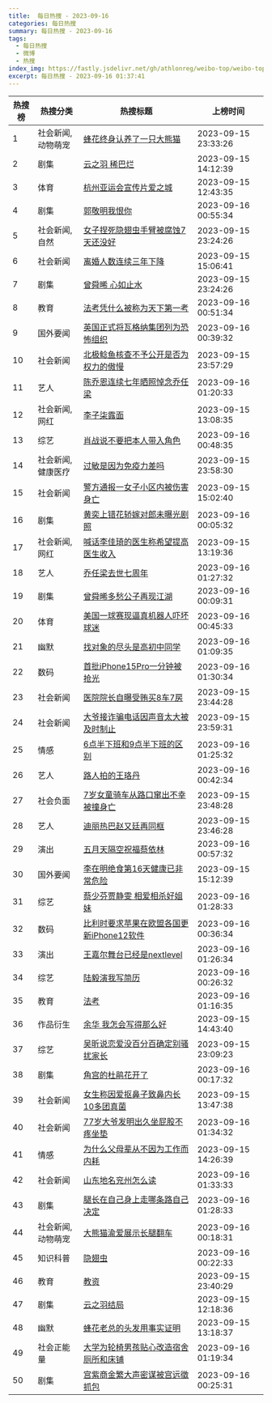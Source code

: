```yaml
---
title:  每日热搜 - 2023-09-16
categories: 每日热搜
summary: 每日热搜 - 2023-09-16
tags:
  - 每日热搜
  - 微博
  - 热搜
index_img: https://fastly.jsdelivr.net/gh/athlonreg/weibo-top/weibo-top.jpeg
excerpt: 每日热搜 - 2023-09-16 01:37:41
---
```


| 热搜榜 | 热搜分类 | 热搜标题 | 上榜时间 |
| --- | --- | --- | --- |
| 1 | 社会新闻,动物萌宠 | [蜂花终身认养了一只大熊猫](https://s.weibo.com/weibo%3Fq%3D%2523%E8%9C%82%E8%8A%B1%E7%BB%88%E8%BA%AB%E8%AE%A4%E5%85%BB%E4%BA%86%E4%B8%80%E5%8F%AA%E5%A4%A7%E7%86%8A%E7%8C%AB%2523) | 2023-09-15 23:33:26 | 
| 2 | 剧集 | [云之羽 稀巴烂](https://s.weibo.com/weibo%3Fq%3D%2523%E4%BA%91%E4%B9%8B%E7%BE%BD%20%E7%A8%80%E5%B7%B4%E7%83%82%2523) | 2023-09-15 14:12:39 | 
| 3 | 体育 | [杭州亚运会宣传片爱之城](https://s.weibo.com/weibo%3Fq%3D%2523%E6%9D%AD%E5%B7%9E%E4%BA%9A%E8%BF%90%E4%BC%9A%E5%AE%A3%E4%BC%A0%E7%89%87%E7%88%B1%E4%B9%8B%E5%9F%8E%2523) | 2023-09-15 12:43:35 | 
| 4 | 剧集 | [郭敬明我恨你](https://s.weibo.com/weibo%3Fq%3D%2523%E9%83%AD%E6%95%AC%E6%98%8E%E6%88%91%E6%81%A8%E4%BD%A0%2523) | 2023-09-16 00:55:34 | 
| 5 | 社会新闻,自然 | [女子捏死隐翅虫手臂被腐蚀7天还没好](https://s.weibo.com/weibo%3Fq%3D%2523%E5%A5%B3%E5%AD%90%E6%8D%8F%E6%AD%BB%E9%9A%90%E7%BF%85%E8%99%AB%E6%89%8B%E8%87%82%E8%A2%AB%E8%85%90%E8%9A%807%E5%A4%A9%E8%BF%98%E6%B2%A1%E5%A5%BD%2523) | 2023-09-15 23:24:26 | 
| 6 | 社会新闻 | [离婚人数连续三年下降](https://s.weibo.com/weibo%3Fq%3D%2523%E7%A6%BB%E5%A9%9A%E4%BA%BA%E6%95%B0%E8%BF%9E%E7%BB%AD%E4%B8%89%E5%B9%B4%E4%B8%8B%E9%99%8D%2523) | 2023-09-15 15:06:41 | 
| 7 | 剧集 | [曾舜晞 心如止水](https://s.weibo.com/weibo%3Fq%3D%2523%E6%9B%BE%E8%88%9C%E6%99%9E%20%E5%BF%83%E5%A6%82%E6%AD%A2%E6%B0%B4%2523) | 2023-09-15 23:24:26 | 
| 8 | 教育 | [法考凭什么被称为天下第一考](https://s.weibo.com/weibo%3Fq%3D%2523%E6%B3%95%E8%80%83%E5%87%AD%E4%BB%80%E4%B9%88%E8%A2%AB%E7%A7%B0%E4%B8%BA%E5%A4%A9%E4%B8%8B%E7%AC%AC%E4%B8%80%E8%80%83%2523) | 2023-09-16 00:51:34 | 
| 9 | 国外要闻 | [英国正式将瓦格纳集团列为恐怖组织](https://s.weibo.com/weibo%3Fq%3D%2523%E8%8B%B1%E5%9B%BD%E6%AD%A3%E5%BC%8F%E5%B0%86%E7%93%A6%E6%A0%BC%E7%BA%B3%E9%9B%86%E5%9B%A2%E5%88%97%E4%B8%BA%E6%81%90%E6%80%96%E7%BB%84%E7%BB%87%2523) | 2023-09-16 00:39:32 | 
| 10 | 社会新闻 | [北极鲶鱼核查不予公开是否为权力的傲慢](https://s.weibo.com/weibo%3Fq%3D%2523%E5%8C%97%E6%9E%81%E9%B2%B6%E9%B1%BC%E6%A0%B8%E6%9F%A5%E4%B8%8D%E4%BA%88%E5%85%AC%E5%BC%80%E6%98%AF%E5%90%A6%E4%B8%BA%E6%9D%83%E5%8A%9B%E7%9A%84%E5%82%B2%E6%85%A2%2523) | 2023-09-15 23:57:29 | 
| 11 | 艺人 | [陈乔恩连续七年晒照悼念乔任梁](https://s.weibo.com/weibo%3Fq%3D%2523%E9%99%88%E4%B9%94%E6%81%A9%E8%BF%9E%E7%BB%AD%E4%B8%83%E5%B9%B4%E6%99%92%E7%85%A7%E6%82%BC%E5%BF%B5%E4%B9%94%E4%BB%BB%E6%A2%81%2523) | 2023-09-16 01:20:33 | 
| 12 | 社会新闻,网红 | [李子柒露面](https://s.weibo.com/weibo%3Fq%3D%2523%E6%9D%8E%E5%AD%90%E6%9F%92%E9%9C%B2%E9%9D%A2%2523) | 2023-09-15 13:08:35 | 
| 13 | 综艺 | [肖战说不要把本人带入角色](https://s.weibo.com/weibo%3Fq%3D%2523%E8%82%96%E6%88%98%E8%AF%B4%E4%B8%8D%E8%A6%81%E6%8A%8A%E6%9C%AC%E4%BA%BA%E5%B8%A6%E5%85%A5%E8%A7%92%E8%89%B2%2523) | 2023-09-16 00:48:35 | 
| 14 | 社会新闻,健康医疗 | [过敏是因为免疫力差吗](https://s.weibo.com/weibo%3Fq%3D%2523%E8%BF%87%E6%95%8F%E6%98%AF%E5%9B%A0%E4%B8%BA%E5%85%8D%E7%96%AB%E5%8A%9B%E5%B7%AE%E5%90%97%2523) | 2023-09-15 23:58:30 | 
| 15 | 社会新闻 | [警方通报一女子小区内被伤害身亡](https://s.weibo.com/weibo%3Fq%3D%2523%E8%AD%A6%E6%96%B9%E9%80%9A%E6%8A%A5%E4%B8%80%E5%A5%B3%E5%AD%90%E5%B0%8F%E5%8C%BA%E5%86%85%E8%A2%AB%E4%BC%A4%E5%AE%B3%E8%BA%AB%E4%BA%A1%2523) | 2023-09-15 15:02:40 | 
| 16 | 剧集 | [黄奕上错花轿嫁对郎未曝光剧照](https://s.weibo.com/weibo%3Fq%3D%2523%E9%BB%84%E5%A5%95%E4%B8%8A%E9%94%99%E8%8A%B1%E8%BD%BF%E5%AB%81%E5%AF%B9%E9%83%8E%E6%9C%AA%E6%9B%9D%E5%85%89%E5%89%A7%E7%85%A7%2523) | 2023-09-16 00:05:32 | 
| 17 | 社会新闻,网红 | [喊话李佳琦的医生称希望提高医生收入](https://s.weibo.com/weibo%3Fq%3D%2523%E5%96%8A%E8%AF%9D%E6%9D%8E%E4%BD%B3%E7%90%A6%E7%9A%84%E5%8C%BB%E7%94%9F%E7%A7%B0%E5%B8%8C%E6%9C%9B%E6%8F%90%E9%AB%98%E5%8C%BB%E7%94%9F%E6%94%B6%E5%85%A5%2523) | 2023-09-15 13:19:36 | 
| 18 | 艺人 | [乔任梁去世七周年](https://s.weibo.com/weibo%3Fq%3D%2523%E4%B9%94%E4%BB%BB%E6%A2%81%E5%8E%BB%E4%B8%96%E4%B8%83%E5%91%A8%E5%B9%B4%2523) | 2023-09-16 01:27:32 | 
| 19 | 剧集 | [曾舜晞多愁公子再现江湖](https://s.weibo.com/weibo%3Fq%3D%2523%E6%9B%BE%E8%88%9C%E6%99%9E%E5%A4%9A%E6%84%81%E5%85%AC%E5%AD%90%E5%86%8D%E7%8E%B0%E6%B1%9F%E6%B9%96%2523) | 2023-09-16 00:09:31 | 
| 20 | 体育 | [美国一球赛现逼真机器人吓坏球迷](https://s.weibo.com/weibo%3Fq%3D%2523%E7%BE%8E%E5%9B%BD%E4%B8%80%E7%90%83%E8%B5%9B%E7%8E%B0%E9%80%BC%E7%9C%9F%E6%9C%BA%E5%99%A8%E4%BA%BA%E5%90%93%E5%9D%8F%E7%90%83%E8%BF%B7%2523) | 2023-09-16 00:45:33 | 
| 21 | 幽默 | [找对象的尽头是高初中同学](https://s.weibo.com/weibo%3Fq%3D%2523%E6%89%BE%E5%AF%B9%E8%B1%A1%E7%9A%84%E5%B0%BD%E5%A4%B4%E6%98%AF%E9%AB%98%E5%88%9D%E4%B8%AD%E5%90%8C%E5%AD%A6%2523) | 2023-09-16 01:09:35 | 
| 22 | 数码 | [首批iPhone15Pro一分钟被抢光](https://s.weibo.com/weibo%3Fq%3D%2523%E9%A6%96%E6%89%B9iPhone15Pro%E4%B8%80%E5%88%86%E9%92%9F%E8%A2%AB%E6%8A%A2%E5%85%89%2523) | 2023-09-16 01:30:34 | 
| 23 | 社会新闻 | [医院院长自曝受贿买8车7房](https://s.weibo.com/weibo%3Fq%3D%2523%E5%8C%BB%E9%99%A2%E9%99%A2%E9%95%BF%E8%87%AA%E6%9B%9D%E5%8F%97%E8%B4%BF%E4%B9%B08%E8%BD%A67%E6%88%BF%2523) | 2023-09-15 23:44:28 | 
| 24 | 社会新闻 | [大爷接诈骗电话因声音太大被及时制止](https://s.weibo.com/weibo%3Fq%3D%2523%E5%A4%A7%E7%88%B7%E6%8E%A5%E8%AF%88%E9%AA%97%E7%94%B5%E8%AF%9D%E5%9B%A0%E5%A3%B0%E9%9F%B3%E5%A4%AA%E5%A4%A7%E8%A2%AB%E5%8F%8A%E6%97%B6%E5%88%B6%E6%AD%A2%2523) | 2023-09-15 23:59:31 | 
| 25 | 情感 | [6点半下班和9点半下班的区别](https://s.weibo.com/weibo%3Fq%3D%25236%E7%82%B9%E5%8D%8A%E4%B8%8B%E7%8F%AD%E5%92%8C9%E7%82%B9%E5%8D%8A%E4%B8%8B%E7%8F%AD%E7%9A%84%E5%8C%BA%E5%88%AB%2523) | 2023-09-16 01:25:32 | 
| 26 | 艺人 | [路人拍的王珞丹](https://s.weibo.com/weibo%3Fq%3D%2523%E8%B7%AF%E4%BA%BA%E6%8B%8D%E7%9A%84%E7%8E%8B%E7%8F%9E%E4%B8%B9%2523) | 2023-09-16 00:42:34 | 
| 27 | 社会负面 | [7岁女童骑车从路口窜出不幸被撞身亡](https://s.weibo.com/weibo%3Fq%3D%25237%E5%B2%81%E5%A5%B3%E7%AB%A5%E9%AA%91%E8%BD%A6%E4%BB%8E%E8%B7%AF%E5%8F%A3%E7%AA%9C%E5%87%BA%E4%B8%8D%E5%B9%B8%E8%A2%AB%E6%92%9E%E8%BA%AB%E4%BA%A1%2523) | 2023-09-15 23:48:28 | 
| 28 | 艺人 | [迪丽热巴赵又廷再同框](https://s.weibo.com/weibo%3Fq%3D%2523%E8%BF%AA%E4%B8%BD%E7%83%AD%E5%B7%B4%E8%B5%B5%E5%8F%88%E5%BB%B7%E5%86%8D%E5%90%8C%E6%A1%86%2523) | 2023-09-15 23:46:28 | 
| 29 | 演出 | [五月天隔空祝福蔡依林](https://s.weibo.com/weibo%3Fq%3D%2523%E4%BA%94%E6%9C%88%E5%A4%A9%E9%9A%94%E7%A9%BA%E7%A5%9D%E7%A6%8F%E8%94%A1%E4%BE%9D%E6%9E%97%2523) | 2023-09-16 00:57:32 | 
| 30 | 国外要闻 | [李在明绝食第16天健康已非常危险](https://s.weibo.com/weibo%3Fq%3D%2523%E6%9D%8E%E5%9C%A8%E6%98%8E%E7%BB%9D%E9%A3%9F%E7%AC%AC16%E5%A4%A9%E5%81%A5%E5%BA%B7%E5%B7%B2%E9%9D%9E%E5%B8%B8%E5%8D%B1%E9%99%A9%2523) | 2023-09-15 15:12:39 | 
| 31 | 综艺 | [蔡少芬贾静雯 相爱相杀好姐妹](https://s.weibo.com/weibo%3Fq%3D%2523%E8%94%A1%E5%B0%91%E8%8A%AC%E8%B4%BE%E9%9D%99%E9%9B%AF%20%E7%9B%B8%E7%88%B1%E7%9B%B8%E6%9D%80%E5%A5%BD%E5%A7%90%E5%A6%B9%2523) | 2023-09-16 01:28:33 | 
| 32 | 数码 | [比利时要求苹果在欧盟各国更新iPhone12软件](https://s.weibo.com/weibo%3Fq%3D%2523%E6%AF%94%E5%88%A9%E6%97%B6%E8%A6%81%E6%B1%82%E8%8B%B9%E6%9E%9C%E5%9C%A8%E6%AC%A7%E7%9B%9F%E5%90%84%E5%9B%BD%E6%9B%B4%E6%96%B0iPhone12%E8%BD%AF%E4%BB%B6%2523) | 2023-09-16 00:36:34 | 
| 33 | 演出 | [王嘉尔舞台已经是nextlevel](https://s.weibo.com/weibo%3Fq%3D%2523%E7%8E%8B%E5%98%89%E5%B0%94%E8%88%9E%E5%8F%B0%E5%B7%B2%E7%BB%8F%E6%98%AFnextlevel%2523) | 2023-09-16 01:26:34 | 
| 34 | 综艺 | [陆毅演我写简历](https://s.weibo.com/weibo%3Fq%3D%2523%E9%99%86%E6%AF%85%E6%BC%94%E6%88%91%E5%86%99%E7%AE%80%E5%8E%86%2523) | 2023-09-16 00:26:32 | 
| 35 | 教育 | [法考](https://s.weibo.com/weibo%3Fq%3D%2523%E6%B3%95%E8%80%83%2523) | 2023-09-16 01:16:35 | 
| 36 | 作品衍生 | [余华 我怎会写得那么好](https://s.weibo.com/weibo%3Fq%3D%2523%E4%BD%99%E5%8D%8E%20%E6%88%91%E6%80%8E%E4%BC%9A%E5%86%99%E5%BE%97%E9%82%A3%E4%B9%88%E5%A5%BD%2523) | 2023-09-15 14:43:40 | 
| 37 | 综艺 | [吴昕说恋爱没百分百确定别骚扰家长](https://s.weibo.com/weibo%3Fq%3D%2523%E5%90%B4%E6%98%95%E8%AF%B4%E6%81%8B%E7%88%B1%E6%B2%A1%E7%99%BE%E5%88%86%E7%99%BE%E7%A1%AE%E5%AE%9A%E5%88%AB%E9%AA%9A%E6%89%B0%E5%AE%B6%E9%95%BF%2523) | 2023-09-15 23:09:23 | 
| 38 | 剧集 | [角宫的杜鹃花开了](https://s.weibo.com/weibo%3Fq%3D%2523%E8%A7%92%E5%AE%AB%E7%9A%84%E6%9D%9C%E9%B9%83%E8%8A%B1%E5%BC%80%E4%BA%86%2523) | 2023-09-16 00:17:32 | 
| 39 | 社会新闻 | [女生称因爱抠鼻子致鼻内长10多团真菌](https://s.weibo.com/weibo%3Fq%3D%2523%E5%A5%B3%E7%94%9F%E7%A7%B0%E5%9B%A0%E7%88%B1%E6%8A%A0%E9%BC%BB%E5%AD%90%E8%87%B4%E9%BC%BB%E5%86%85%E9%95%BF10%E5%A4%9A%E5%9B%A2%E7%9C%9F%E8%8F%8C%2523) | 2023-09-15 13:47:38 | 
| 40 | 社会新闻 | [77岁大爷发明出久坐屁股不疼坐垫](https://s.weibo.com/weibo%3Fq%3D%252377%E5%B2%81%E5%A4%A7%E7%88%B7%E5%8F%91%E6%98%8E%E5%87%BA%E4%B9%85%E5%9D%90%E5%B1%81%E8%82%A1%E4%B8%8D%E7%96%BC%E5%9D%90%E5%9E%AB%2523) | 2023-09-16 01:34:32 | 
| 41 | 情感 | [为什么父母辈从不因为工作而内耗](https://s.weibo.com/weibo%3Fq%3D%2523%E4%B8%BA%E4%BB%80%E4%B9%88%E7%88%B6%E6%AF%8D%E8%BE%88%E4%BB%8E%E4%B8%8D%E5%9B%A0%E4%B8%BA%E5%B7%A5%E4%BD%9C%E8%80%8C%E5%86%85%E8%80%97%2523) | 2023-09-15 14:26:39 | 
| 42 | 社会新闻 | [山东地名兖州怎么读](https://s.weibo.com/weibo%3Fq%3D%2523%E5%B1%B1%E4%B8%9C%E5%9C%B0%E5%90%8D%E5%85%96%E5%B7%9E%E6%80%8E%E4%B9%88%E8%AF%BB%2523) | 2023-09-16 01:33:33 | 
| 43 | 剧集 | [腿长在自己身上走哪条路自己决定](https://s.weibo.com/weibo%3Fq%3D%2523%E8%85%BF%E9%95%BF%E5%9C%A8%E8%87%AA%E5%B7%B1%E8%BA%AB%E4%B8%8A%E8%B5%B0%E5%93%AA%E6%9D%A1%E8%B7%AF%E8%87%AA%E5%B7%B1%E5%86%B3%E5%AE%9A%2523) | 2023-09-16 01:28:33 | 
| 44 | 社会新闻,动物萌宠 | [大熊猫渝爱展示长腿翻车](https://s.weibo.com/weibo%3Fq%3D%2523%E5%A4%A7%E7%86%8A%E7%8C%AB%E6%B8%9D%E7%88%B1%E5%B1%95%E7%A4%BA%E9%95%BF%E8%85%BF%E7%BF%BB%E8%BD%A6%2523) | 2023-09-16 00:18:31 | 
| 45 | 知识科普 | [隐翅虫](https://s.weibo.com/weibo%3Fq%3D%2523%E9%9A%90%E7%BF%85%E8%99%AB%2523) | 2023-09-16 00:22:33 | 
| 46 | 教育 | [教资](https://s.weibo.com/weibo%3Fq%3D%2523%E6%95%99%E8%B5%84%2523) | 2023-09-15 23:40:29 | 
| 47 | 剧集 | [云之羽结局](https://s.weibo.com/weibo%3Fq%3D%2523%E4%BA%91%E4%B9%8B%E7%BE%BD%E7%BB%93%E5%B1%80%2523) | 2023-09-15 12:18:36 | 
| 48 | 幽默 | [蜂花老总的头发用事实证明](https://s.weibo.com/weibo%3Fq%3D%2523%E8%9C%82%E8%8A%B1%E8%80%81%E6%80%BB%E7%9A%84%E5%A4%B4%E5%8F%91%E7%94%A8%E4%BA%8B%E5%AE%9E%E8%AF%81%E6%98%8E%2523) | 2023-09-15 13:18:37 | 
| 49 | 社会正能量 | [大学为轮椅男孩贴心改造宿舍厕所和床铺](https://s.weibo.com/weibo%3Fq%3D%2523%E5%A4%A7%E5%AD%A6%E4%B8%BA%E8%BD%AE%E6%A4%85%E7%94%B7%E5%AD%A9%E8%B4%B4%E5%BF%83%E6%94%B9%E9%80%A0%E5%AE%BF%E8%88%8D%E5%8E%95%E6%89%80%E5%92%8C%E5%BA%8A%E9%93%BA%2523) | 2023-09-16 01:19:34 | 
| 50 | 剧集 | [宫紫商金繁大声密谋被宫远徵抓包](https://s.weibo.com/weibo%3Fq%3D%2523%E5%AE%AB%E7%B4%AB%E5%95%86%E9%87%91%E7%B9%81%E5%A4%A7%E5%A3%B0%E5%AF%86%E8%B0%8B%E8%A2%AB%E5%AE%AB%E8%BF%9C%E5%BE%B5%E6%8A%93%E5%8C%85%2523) | 2023-09-16 00:25:31 | 
